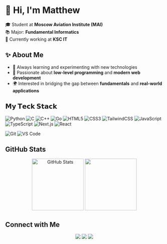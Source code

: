 # 👋 Hi, I'm Matthew 

🎓 Student at **Moscow Aviation Institute (MAI)**<br>
📚 Major: **Fundamental Informatics**<br>
💼 Currently working at **KSC IT**

## ✨ About Me  

- 🔭 Always learning and experimenting with new technologies  
- 🧠 Passionate about **low-level programming** and **modern web development**  
- 🌍 Interested in bridging the gap between **fundamentals** and **real-world applications**  

## 𝗠𝘆 𝗧𝗲𝗰𝗸 𝗦𝘁𝗮𝗰𝗸

![Python](https://img.shields.io/badge/-Python-%2314354C?style=flat-square&logo=python&logoColor=ffffff)
![C](https://img.shields.io/badge/-C-%2300599C?style=flat-square&logo=c&logoColor=ffffff)
![C++](https://img.shields.io/badge/-C++-%2300599C?style=flat-square&logo=c%2B%2B&logoColor=ffffff)
![Go](https://img.shields.io/badge/-Go-%2300ADD8?style=flat-square&logo=go&logoColor=ffffff)
![HTML5](https://img.shields.io/badge/-HTML5-%23E44D27?style=flat-square&logo=html5&logoColor=ffffff)
![CSS3](https://img.shields.io/badge/-CSS3-%231572B6?style=flat-square&logo=css3)
![TailwindCSS](https://img.shields.io/badge/-TailwindCSS-%231a202c?style=flat-square&logo=tailwind-css)
![JavaScript](https://img.shields.io/badge/-JavaScript-%23F7DF1C?style=flat-square&logo=javascript&logoColor=000000)
![TypeScript](https://img.shields.io/badge/-TypeScript-007ACC?style=flat-square&logo=typescript&logoColor=ffffff)
![Next.js](https://img.shields.io/badge/-Next.js-%23000000?style=flat-square&logo=nextdotjs)
![React](https://img.shields.io/badge/-React-%23282C34?style=flat-square&logo=react&logoColor=61DAFB)

![Git](https://img.shields.io/badge/-Git-%23F05032?style=flat-square&logo=git&logoColor=ffffff)
![VS Code](https://img.shields.io/badge/-VSCode-%23007ACC?style=flat-square&logo=visual-studio-code)

## GitHub Stats  

<p align="center">
  <img src="https://github-readme-stats.vercel.app/api?username=THENEAL24&show_icons=true&theme=default" alt="GitHub Stats" height="165"/>
  <img src="https://github-readme-stats.vercel.app/api/top-langs/?username=THENEAL24&layout=compact&theme=default" height="165"/>
</p>

## Connect with Me  

<p align="center">
  <a href="https://github.com/THENEAL24"><img src="https://img.shields.io/badge/GitHub-181717?style=for-the-badge&logo=github&logoColor=white"/></a>
  <a href="https://t.me/THENEAL25"><img src="https://img.shields.io/badge/Telegram-26A5E4?style=for-the-badge&logo=telegram&logoColor=white"/></a>
  <a href="mailto:mr.ge4manenko@mail.ru"><img src="https://img.shields.io/badge/Email-D14836?style=for-the-badge&logo=gmail&logoColor=white"/></a>
</p>
